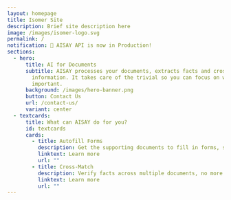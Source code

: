 ```yaml
---
layout: homepage
title: Isomer Site
description: Brief site description here
image: /images/isomer-logo.svg
permalink: /
notification: 🎉 AISAY API is now in Production!
sections:
  - hero:
      title: AI for Documents
      subtitle: AISAY processes your documents, extracts facts and cross-checks
        information. It takes care of the trivial so you can focus on what's
        important.
      background: /images/hero-banner.png
      button: Contact Us
      url: /contact-us/
      variant: center
  - textcards:
      title: What can AISAY do for you?
      id: textcards
      cards:
        - title: Autofill Forms
          description: Get the supporting documents to fill in forms, save time!
          linktext: Learn more
          url: ""
        - title: Cross-Match
          description: Verify facts across multiple documents, no more eyeballing.
          linktext: Learn more
          url: ""
---
```

